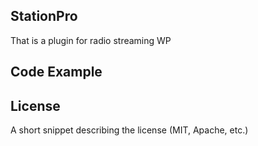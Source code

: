 ## StationPro

That is a plugin for radio streaming WP
## Code Example

 
## License

A short snippet describing the license (MIT, Apache, etc.)
